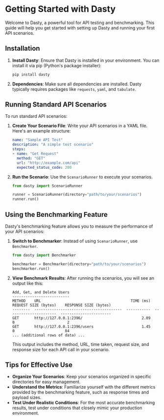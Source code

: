 # Getting Started with Dasty

Welcome to Dasty, a powerful tool for API testing and benchmarking. This guide will help you get started with setting up Dasty and running your first API scenarios.

## Installation

1. **Install Dasty**: Ensure that Dasty is installed in your environment. You can install it via pip (Python's package installer):

   ```bash
   pip install dasty
   ```

2. **Dependencies**: Make sure all dependencies are installed. Dasty typically requires packages like `requests`, `yaml`, and `tabulate`.

## Running Standard API Scenarios

To run standard API scenarios:

1. **Create Your Scenario File**: Write your API scenarios in a YAML file. Here's an example structure:

   ```yaml
   name: "Sample API Test"
   description: "A simple test scenario"
   steps:
   - name: "Get Request"
     method: "GET"
     url: "http://example.com/api"
     expected_status_code: 200
   ```

2. **Run the Scenario**: Use the `ScenarioRunner` to execute your scenarios.

   ```python
   from dasty import ScenarioRunner

   runner = ScenarioRunner(directory="path/to/your/scenarios")
   runner.run()
   ```

## Using the Benchmarking Feature

Dasty's benchmarking feature allows you to measure the performance of your API scenarios:

1. **Switch to Benchmarker**: Instead of using `ScenarioRunner`, use `Benchmarker`.

   ```python
   from dasty import Benchmarker

   benchmarker = Benchmarker(directory="path/to/your/scenarios")
   benchmarker.run()
   ```

2. **View Benchmark Results**: After running the scenarios, you will see an output like this:

   ```
   Add, Get, and Delete Users
   --------------------------
   METHOD    URL                                         TIME (ms)    REQUEST SIZE (bytes)    RESPONSE SIZE (bytes)
   --------  ----------------------------------------  -----------  ----------------------  -----------------------
   GET       http://127.0.0.1:2396/                           2.09                       0                        2
   GET       http://127.0.0.1:2396/users                      1.45                       0                       84
   ... (additional rows of data) ...
   ```

   This output includes the method, URL, time taken, request size, and response size for each API call in your scenario.

## Tips for Effective Use

- **Organize Your Scenarios**: Keep your scenarios organized in specific directories for easy management.
- **Understand the Metrics**: Familiarize yourself with the different metrics provided by the benchmarking feature, such as response times and payload sizes.
- **Test Under Realistic Conditions**: For the most accurate benchmarking results, test under conditions that closely mimic your production environment.
